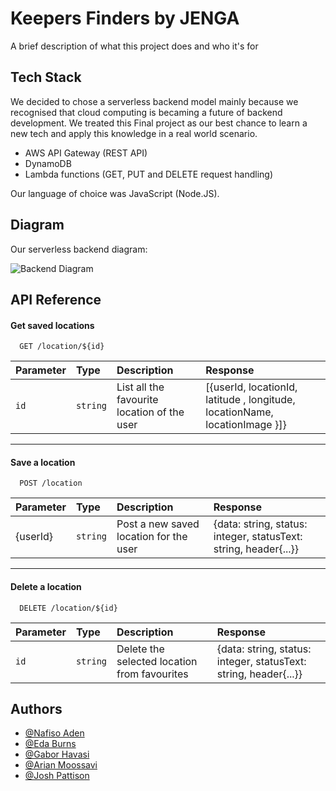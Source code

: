 # Keepers Finders by JENGA

A brief description of what this project does and who it's for



## Tech Stack

We decided to chose a serverless backend model mainly because we recognised that cloud computing is becaming a future of backend development. 
We treated this Final project as our best chance to learn a new tech and apply this knowledge in a real world scenario.  

 - AWS API Gateway (REST API)
 - DynamoDB
 - Lambda functions (GET, PUT and DELETE request handling)

 Our language of choice was JavaScript (Node.JS).
 
## Diagram

Our serverless backend diagram:

![Backend Diagram](https://i.ibb.co/zQjr6XT/diagram.png)




## API Reference

#### Get saved locations

```
  GET /location/${id}
```

| Parameter | Type     | Description                       | Response 
| :-------- | :------- | :-------------------------------- | :-------------------- |
| `id`      | `string` |  List all the favourite location of the user | [{userId, locationId, latitude , longitude, locationName, locationImage }]} | 

---

#### Save a location

```
  POST /location
```

| Parameter | Type     | Description                       | Response 
| :-------- | :------- | :-------------------------------- | :-------------------- |
| {userId}      | `string` |  Post a new saved location for the user |  {data: string, status: integer, statusText: string, header{...}} | 

---

#### Delete a location

```
  DELETE /location/${id}
```

| Parameter | Type     | Description                       | Response 
| :-------- | :------- | :-------------------------------- | :-------------------- |
| `id`      | `string` |  Delete the selected location from favourites |  {data: string, status: integer, statusText: string, header{...}} | 


## Authors

- [@Nafiso Aden](https://github.com/nafisoaden97)
- [@Eda Burns](https://github.com/smurfeda)
- [@Gabor Havasi](https://github.com/Szfinx5)
- [@Arian Moossavi](https://github.com/Dinomouse)
- [@Josh Pattison](https://github.com/pattisoj)

